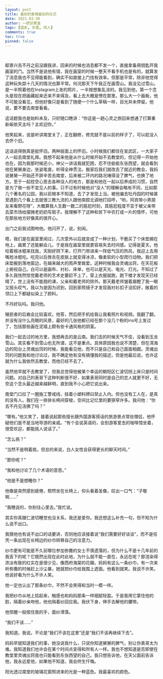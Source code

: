 ```yaml
---
layout: post
title: 最初的爱情最后的仪式
date: 2021-03-30
author: 一把甘蔗渣
tags: [国史, 东晋, 同人]
comments: true
toc: true
pinned: false
---
```


<br/>

郗景兴去不丹之前没跟我讲，回来的时候也消息都不发一个，直接拿备用钥匙开我画室的门。当然不是说他有错，我在画室的时候一整天不看手机也是有的，就算发了消息我也不见得能看到，确实不如直接上门找有效率。但那是平常，除非他觉得这种玩失踪十几天的情况也算平常。何况那天下午我正在画雪山。我没见过雪山，是一半照着他在Instagram上发的照片，一半按想象乱涂的。我见到他，第一个念头是现在把画藏起来还来不来得及，看上去大概是愣在那里。那么大一个画板，他不可能没看见，但他好像只是看到了随便一个什么草稿一样，目光并未停留。他说，要不要去南堂看看。

这话题我也是始料未及，只好随口瞎讲：“你这是一趟心灵之旅回来想通了打算重新皈依天主吗？主欢迎你。”

他笑起来，说是听讲南堂关了，正在翻修，修完就不是以前的样子了，可以趁没人去怀个旧。

这话说得倒真是挺怀旧。两种层面上的怀旧。小时候我们都住在宣武区，一大家子人一起去南堂礼拜。我想不起来他是从什么时候开始不去教堂的，但记得一开始他也在，因为我那时候还小，神父一讲话我就犯困，忍不住偷偷东张西望，就会看到他在舅舅身边，坐姿笔直，听得全神贯注。搬家后我们就改去了就近的教会，我妈说舅舅一开始还不辞辛苦去南堂，后来被二环内的路况堵得没了脾气，也换了地方。至于一起挖空心思去各种没人的地方，那是和他在一起以后养成的习惯，自然是为了做一些不宜见人的事。只不过有时候他对“没人”的理解会略有不同，比如那几个著名的公园，我以前根本不知道，去了才发现上当。被他骗去牡丹园的时候甚至遇到几个看上去就很三教九流的人跟他南腔北调地打招呼，“哟，阿宾带小男朋友来看野花呀”，大概算我人生数一数二的尴尬时刻，其尴尬程度不亚于被父亲带去菜市场给摆摊老奶奶写扇子。我理解不了这种和贫下中农打成一片的情怀，可他在那些地方好像真的很开心。

出门之前我试图吻他。他闪开了，说，别闹。

嗯，我们是在画室里闹过，几次意外以后就变成了一种计划，干脆买了个床垫搁在地上，画累了还能躺会儿。于是我在画室里就更容易失去时间感。记得是夏天，他咬着根冰棍来找我，天刚好阴下来，打开门带进来一阵低气压的热风，我迎上去用嘴抢冰棍吃。吃完以后唇舌在皮肤上就变得冰凉，像柔软的小型爬行动物。我们把床垫搬到落地窗边，在越来越大的雨声里做爱。这种时候我会灵魂出窍，在天花板上俯视自己。白可以是画布、衬衫、床单，也可以是天光、电光、灯光。不知过了多久我恍然惊觉戴老师的艺术史要赶不上了，穿上衣服就跑，跑下楼才发现天已经晴了。世上没有不能翘的课，父亲和戴老师的除外。那天戴老师皱着眉瞪了我一眼又摇头叹气，我以为是因为迟到，回到家照镜子才发现我衬衫扣子没扣好，敞着的领口上下都疑似染上了颜料。

不丹好玩吗。我问他。

殖民者的后裔会比较喜欢。他答，然后把手机给我让我看照片和视频。我翻了翻，并没有没什么亮眼的风景，最好的几张他都已经在那个没几个粉的ins号上发过了，包括那些画在泥墙上颇有些卡通风格的阴茎。

我们一起去过的地方里，我想再去的是云南。我们去的时候天气不佳，没看到玉龙雪山。其实看不到雪山也无所谓，这不是重点。具体原因我也说不清楚，但在洱海边的阳台上灵魂出窍的时候，我能看见他，而不只是自己和自己面面相觑。灵魂出窍的问题我和他讨论过，我不确定他有没有搞懂我的描述，但是他最后说，也许这就为什么我依然去教堂，而他已经不去了。

虽然他早就不去教堂了，但我总觉得他被某个幸运的朝阳区仁波切拐上床只是时间问题。对自己的表哥下这种判断很不好，如果表哥同时是自己的恋人就更不好，无奈这个念头最近越来越鲜明，直到我不小心把它说出来。

南堂门口拉了一圈施工警戒线，挂着小塑料牌曰禁止入内。但也没有工人在，是真的没有人。我们在一排排长椅间穿梭，空间比记忆里的要狭窄许多。我问他：“你去不丹见活佛了吗？”

“哪有。”他又笑了，接着说起那些擅长跟外国游客搭话的旅游景点常驻僧侣，他怀疑他们是不是当地导游的亲戚。“有个会说英语的，会到游客爱去的咖啡馆坐着，很受欢迎，都能挑人说话了。”

“怎么挑？”

“当然不是明着挑，但总的来说，白人女性会获得更长的聊天时间。”

“那你呢？”

“我和他讨论了几个术语的意思。”

“他是不是想睡你？”

他像是突然感到疲倦，颓然坐在长椅上，仰头看着圣像，叹出一口气：“子敬啊……”

“我瞎说的，你别往心里去。”我忙说。

其实你真跟仁波切睡觉也没关系，我还是爱你。我还想这么补充一句，但不知为什么说不出口。

我猜他也有说不出口的话要讲，否则他应该接着说“我们需要好好谈谈”，而不是任凭一条出现在长椅边的纱巾转移自己的注意力。

纱巾更有可能是不久前哪位参加弥撒的女士不慎遗落的，但为什么不是十几年前的我丢下的呢？它既然出现在此时此地，为什么就不能一直在，永远在呢？那渲染得浓淡有致的红实在是很少见，像西府海棠的花瓣。妈妈有这么一条纱巾，有一次来听弥撒的时候赶上沙尘暴，她就把纱巾给我围上遮面。他看到就笑。我说不许笑。他说好看为什么不许人笑。

他一定也认出了那条纱巾，不然不会笑得和当时一模一样。

我把纱巾从地上拾起来，触感也和妈妈那条一样细腻轻盈。于是我用它蒙住他的脸，隔着纱亲吻他，他也隔着纱回应我。我伏下身，伸手去解他的腰带。

他惊醒一般按住我的手，面纱滑落。

“我们不该……”

我知道。我说。不论是“我们不该在这里”还是“我们不该再继续下去”。

妈妈早就知道我们的事，她没说我什么，只说你知道舅舅的脾气，别让你表哥太为难。我知道我们也许会在某个时间点变得和所有人一样。我也不想知道是否即使在教堂里灵魂出窍我也只能看到东张西望的自己。我只想告诉他，在天父面前告诉他，我永远爱他，如果他不知道，我会终生忏悔。

阳光透过南堂的玻璃花窗照进来的光是一种蓝色。我最喜欢的颜色。


<br/>
